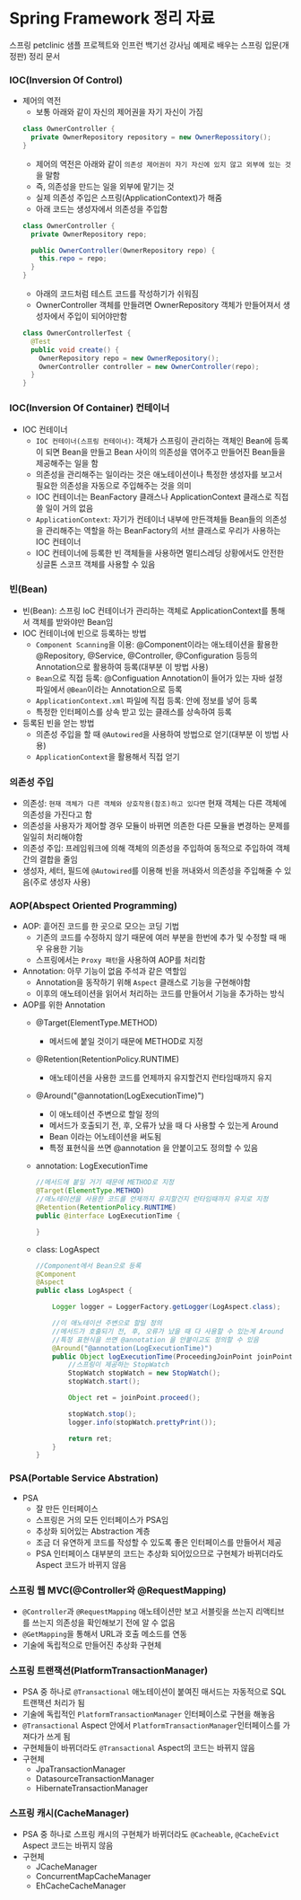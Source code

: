 # Spring Framework 정리 자료
스프링 petclinic 샘플 프로젝트와 인프런 백기선 강사님 예제로 배우는 스프링 입문(개정판) 정리 문서

### IOC(Inversion Of Control)
- 제어의 역전    
    - 보통 아래와 같이 자신의 제어권을 자기 자신이 가짐  
    ```java
    class OwnerController {
      private OwnerRepository repository = new OwnerRepossitory();
    }
    ```  
    - 제어의 역전은 아래와 같이 `의존성 제어권이 자기 자신에 있지 않고 외부에 있는 것`을 말함
    - 즉, 의존성을 만드는 일을 외부에 맡기는 것
    - 실제 의존성 주입은 스프링(ApplicationContext)가 해줌
    - 아래 코드는 생성자에서 의존성을 주입함
    ```java
    class OwnerController {
      private OwnerRepository repo;

      public OwnerController(OwnerRepository repo) {
        this.repo = repo;
      }
    }
    ```
    - 아래의 코드처럼 테스트 코드를 작성하기가 쉬워짐
    - OwnerController 객체를 만들려면 OwnerRepository 객체가 만들어져서 생성자에서 주입이 되어야만함 
    ```java
    class OwnerControllerTest {
      @Test
      public void create() {
        OwnerRepository repo = new OwnerRepository();
        OwnerController controller = new OwnerController(repo);
      }
    }
    ```
 

### IOC(Inversion Of Container) 컨테이너
- IOC 컨테이너
  - `IOC 컨테이너(스프링 컨테이너)`: 객체가 스프링이 관리하는 객체인 Bean에 등록이 되면 Bean을 만들고 Bean 사이의 의존성을 엮어주고 만들어진 Bean들을 제공해주는 일을 함
  - 의존성을 관리해주는 일이라는 것은 애노테이션이나 특정한 생성자를 보고서 필요한 의존성을 자동으로 주입해주는 것을 의미
  - IOC 컨테이너는 BeanFactory 클래스나 ApplicationContext 클래스로 직접 쓸 일이 거의 없음
  - `ApplicationContext`: 자기가 컨테이너 내부에 만든객체들 Bean들의 의존성을 관리해주는 역할을 하는 BeanFactory의 서브 클래스로 우리가 사용하는 IOC 컨테이너
  - IOC 컨테이너에 등록한 빈 객체들을 사용하면 멀티스레딩 상황에서도 안전한 싱글톤 스코프 객체를 사용할 수 있음


### 빈(Bean)
- 빈(Bean): 스프링 IoC 컨테이너가 관리하는 객체로 ApplicationContext를 통해서 객체를 받와야만 Bean임
- IOC 컨테이너에 빈으로 등록하는 방법
  - `Component Scanning`을 이용: @Component이라는 애노테이션을 활용한 @Repository, @Service, @Controller, @Configuration 등등의 Annotation으로 활용하여 등록(대부분 이 방법 사용)
  - `Bean`으로 직접 등록: @Configuation Annotation이 들어가 있는 자바 설정 파일에서 `@Bean`이라는 Annotation으로 등록
  - `ApplicationContext.xml` 파일에 직접 등록: <bean></bean>안에 정보를 넣어 등록
  - 특정한 인터페이스를 상속 받고 있는 클래스를 상속하여 등록
- 등록된 빈을 얻는 방법
  - 의존성 주입을 할 때 `@Autowired`을 사용하여 방법으로 얻기(대부분 이 방법 사용)
  - `ApplicationContext`을 활용해서 직접 얻기


### 의존성 주입
- 의존성: `현재 객체가 다른 객체와 상호작용(참조)하고 있다면` 현재 객체는 다른 객체에 의존성을 가진다고 함
- 의존성을 사용자가 제어할 경우 모듈이 바뀌면 의존한 다른 모듈을 변경하는 문제를 일일히 처리해야함
- 의존성 주입: 프레임워크에 의해 객체의 의존성을 주입하여 동적으로 주입하여 객체 간의 결합을 줄임
- 생성자, 세터, 필드에 `@Autowired`를 이용해 빈을 꺼내와서 의존성을 주입해줄 수 있음(주로 생성자 사용)


### AOP(Abspect Oriented Programming)
- AOP: 흩어진 코드를 한 곳으로 모으는 코딩 기법  
  - 기존의 코드를 수정하지 않기 때문에 여러 부분을 한번에 추가 및 수정할 때 매우 유용한 기능
  - 스프링에서는 `Proxy 패턴`을 사용하여 AOP를 처리함
- Annotation: 아무 기능이 없음 주석과 같은 역할임  
  - Annotation을 동작하기 위해 `Aspect` 클래스로 기능을 구현해야함  
  - 이후의 애노테이션을 읽어서 처리하는 코드를 만들어서 기능을 추가하는 방식
- AOP를 위한 Annotation
  - @Target(ElementType.METHOD)
    - 메서드에 붙일 것이기 때문에 METHOD로 지정
  - @Retention(RetentionPolicy.RUNTIME)
    - 애노테이션을 사용한 코드를 언제까지 유지할건지 런타임때까지 유지  
  - @Around("@annotation(LogExecutionTime)")
    - 이 애노테이션 주변으로 할일 정의  
    - 메서드가 호출되기 전, 후, 오류가 났을 때 다 사용할 수 있는게 Around
    - Bean 이라는 어노테이션을 써도됨
    - 특정 표현식을 쓰면 @annotation 을 안붙이고도 정의할 수 있음
  - annotation: LogExecutionTime
    ```java
    //메서드에 붙일 거기 때문에 METHOD로 지정
    @Target(ElementType.METHOD)
    //애노테이션을 사용한 코드를 언제까지 유지할건지 런타임때까지 유지로 지정
    @Retention(RetentionPolicy.RUNTIME)
    public @interface LogExecutionTime {

    }
    ```

  - class: LogAspect
    ```java
    //Component에서 Bean으로 등록
    @Component
    @Aspect
    public class LogAspect {

        Logger logger = LoggerFactory.getLogger(LogAspect.class);

        //이 애노테이션 주변으로 할일 정의
        //메서드가 호출되기 전, 후, 오류가 났을 때 다 사용할 수 있는게 Around
        //특정 표현식을 쓰면 @annotation 을 안붙이고도 정의할 수 있음
        @Around("@annotation(LogExecutionTime)")
        public Object logExecutionTime(ProceedingJoinPoint joinPoint) throws Throwable {
            //스프링이 제공하는 StopWatch
            StopWatch stopWatch = new StopWatch();
            stopWatch.start();

            Object ret = joinPoint.proceed();

            stopWatch.stop();
            logger.info(stopWatch.prettyPrint());

            return ret;
        }
    }
    ```

### PSA(Portable Service Abstration)
- PSA
  - 잘 만든 인터페이스  
  - 스프링은 거의 모든 인터페이스가 PSA임  
  - 추상화 되어있는 Abstraction 계층  
  - 조금 더 유연하게 코드를 작성할 수 있도록 좋은 인터페이스를 만들어서 제공  
  - PSA 인터페이스 대부분의 코드는 추상화 되어있으므로 구현체가 바뀌더라도 Aspect 코드가 바뀌지 않음  


### 스프링 웹 MVC(@Controller와 @RequestMapping)
- `@Controller`과 `@RequestMapping` 애노테이션만 보고 서블릿을 쓰는지 리액티브를 쓰는지 의존성을 확인해보기 전에 알 수 없음
- `@GetMapping`을 통해서 URL과 호출 메소드를 연동
- 기술에 독립적으로 만들어진 추상화 구현체  


### 스프링 트랜잭션(PlatformTransactionManager)
- PSA 중 하나로 `@Transactional` 애노테이션이 붙여진 매서드는 자동적으로 SQL 트랜잭션 처리가 됨
- 기술에 독립적인 `PlatformTransactionManager` 인터페이스로 구현을 해놓음
- `@Transactional` Aspect 안에서 `PlatformTransactionManager`인터페이스를 가져다가 쓰게 됨  
- 구현체들이 바뀌더라도 `@Transactional` Aspect의 코드는 바뀌지 않음  
- 구현체
  - JpaTransactionManager
  - DatasourceTransactionManager
  - HibernateTransactionManager


### 스프링 캐시(CacheManager)
- PSA 중 하나로 스프링 캐시의 구현체가 바뀌더라도 `@Cacheable`, `@CacheEvict` Aspect 코드는 바뀌지 않음  
- 구현체
  - JCacheManager
  - ConcurrentMapCacheManager
  - EhCacheCacheManager
